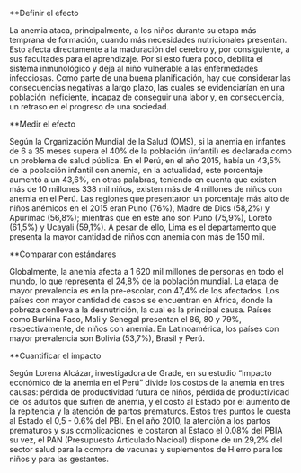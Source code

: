 **Definir el efecto

La anemia ataca, principalmente, a los niños durante su etapa más temprana de formación, cuando más necesidades nutricionales presentan. Esto afecta directamente a la maduración del cerebro y, por consiguiente, a sus facultades para el aprendizaje. Por si esto fuera poco, debilita el sistema inmunológico y deja al niño vulnerable a las enfermedades infecciosas.
Como parte de una buena planificación, hay que considerar las consecuencias negativas a largo plazo, las cuales se evidenciarían en una población ineficiente, incapaz de conseguir una labor y, en consecuencia, un retraso en el progreso de una sociedad.

**Medir el efecto

Según la Organización Mundial de la Salud (OMS), si la anemia en infantes de 6 a 35 meses supera el 40% de la población (infantil) es declarada como un problema de salud pública.
En el Perú, en el año 2015, había un 43,5% de la población infantil con anemia, en la actualidad, este porcentaje aumentó a un 43,6%, en otras palabras, teniendo en cuenta que existen más de 10 millones 338 mil niños, existen más de 4 millones de niños con anemia en el Perú.
Las regiones que presentaron un porcentaje más alto de niños anémicos en el 2015 eran Puno (76%), Madre de Dios (58,2%) y Apurímac (56,8%); mientras que en este año son Puno (75,9%), Loreto (61,5%) y Ucayali (59,1%). A pesar de ello, Lima es el departamento que presenta la mayor cantidad de niños con anemia con más de 150 mil.

**Comparar con estándares

Globalmente, la anemia afecta a 1 620 mil millones de personas en todo el mundo, lo que representa el 24,8% de la población mundial. La etapa de mayor prevalencia es en la pre-escolar, con 47,4% de los afectados.
Los países con mayor cantidad de casos se encuentran en África, donde la pobreza conlleva a la desnutrición, la cual es la principal causa. Países como Burkina Faso, Mali y Senegal presentan el 86, 80 y 79%, respectivamente, de niños con anemia.
En Latinoamérica, los países con mayor prevalencia son Bolivia (53,7%), Brasil y Perú.

**Cuantificar el impacto

Según Lorena Alcázar, investigadora de Grade, en su estudio “Impacto económico de la anemia en el Perú” divide los costos de la anemia en tres causas: pérdida de productividad futura de niños, pérdida de productividad de los adultos que sufren de anemia, y el costo al Estado por el aumento de la repitencia y la atención de partos prematuros. Estos tres puntos le cuesta al Estado el 0,5 - 0.6% del PBI. En el año 2010, la atención a los partos prematuros y sus complicaciones le costaron al Estado el 0.08% del PBIA su vez, el PAN (Presupuesto Articulado Nacioal) dispone de un 29,2% del sector salud para la compra de vacunas y suplementos de Hierro para los niños y para las gestantes.
